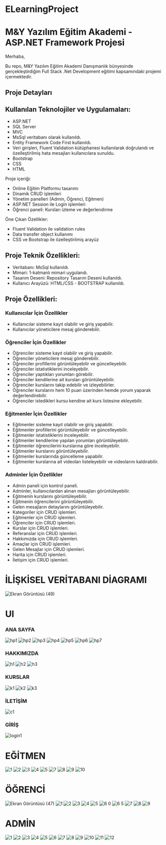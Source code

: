 # ELearningProject
# M&Y Yazılım Eğitim Akademi - ASP.NET Framework Projesi

Merhaba,

Bu repo, M&Y Yazılım Eğitim Akademi Danışmanlık bünyesinde gerçekleştirdiğim Full Stack .Net Development eğitimi kapsamındaki projemi içermektedir.

## Proje Detayları

 ## Kullanılan Teknolojiler ve Uygulamaları:
- ASP.NET
- SQL Server
- MVC
- MsSql veritabanı olarak kullanıldı.
- Entity Framework Code First kullanıldı.
- Veri girişleri, Fluent Validation kütüphanesi kullanılarak doğrulandı ve özelleştirilmiş hata mesajları kullanıcılara sunuldu.
- Bootstrap
- CSS
- HTML

Proje içeriği:
- Online Eğitim Platformu tasarımı
- Dinamik CRUD işlemleri
- Yönetim panelleri (Admin, Öğrenci, Eğitmen)
- ASP.NET Session ile Login işlemleri
- Öğrenci paneli: Kursları izleme ve değerlendirme

Öne Çıkan Özellikler:
- Fluent Validation ile validation rules
- Data transfer object kullanımı
- CSS ve Bootstrap ile özelleştirilmiş arayüz

## Proje Teknik Özellikleri:

- Veritabanı: MsSql kullanıldı.
- Mimari: 1-katmanlı mimari uygulandı.
- Tasarım Deseni: Repository Tasarım Deseni kullanıldı.
- Kullanıcı Arayüzü: HTML/CSS - BOOTSTRAP kullanıldı.

## Proje Özellikleri:

### Kullanıcılar İçin Özellikler

- Kullanıcılar sisteme kayıt olabilir ve giriş yapabilir.
- Kullanıcılar yöneticilere mesaj gönderebilir.

### Öğrenciler İçin Özellikler

- Öğrenciler sisteme kayıt olabilir ve giriş yapabilir.
- Öğrenciler yöneticilere mesaj gönderebilir.
- Öğrenciler profillerini görüntüleyebilir ve güncelleyebilir.
- Öğrenciler istatistiklerini inceleyebilir.
- Öğrenciler yaptıkları yorumları görebilir.
- Öğrenciler kendilerine ait kursları görüntüleyebilir.
- Öğrenciler kurslarını takip edebilir ve izleyebilirler.
- Öğrenciler kurslarını hem 10 puan üzerinden hemde yorum yaparak değerlendirebilir.
- Öğrenciler istedikleri kursu kendine ait kurs listesine ekleyebilir.

### Eğitmenler İçin Özellikler

- Eğitmenler sisteme kayıt olabilir ve giriş yapabilir.
- Eğitmenler profillerini görüntüleyebilir ve güncelleyebilir.
- Eğitmenler istatistiklerini inceleyebilir.
- Eğitmenler kendilerine yapılan yorumları görüntüleyebilir.
- Eğitmenler öğrencilerini kurslarına göre inceleyebilir.
- Eğitmenler kurslarını görüntüleyebilir.
- Eğitmenler kurslarında güncelleme yapabilir.
- Eğitmenler kurslarına ait videoları listeleyebilir ve videolarını kaldırabilir.

### Adminler İçin Özellikler

- Admin paneli için kontrol paneli.
- Adminler, kullanıcılardan alınan mesajları görüntüleyebilir.
- Eğitmenin kurslarını görüntüleyebilir.
- Eğitmenin öğrencilerini görüntüleyebilir.
- Gelen mesajların detaylarını görüntüleyebilir.
- Kategoriler için CRUD işlemleri.
- Eğitmenler için CRUD işlemleri.
- Öğrenciler için CRUD işlemleri.
- Kurslar için CRUD işlemleri.
- Referanslar için CRUD işlemleri.
- Hakkımızda için CRUD işlemleri.
- Amaçlar için CRUD işlemleri.
- Gelen Mesajlar için CRUD işlemleri.
- Harita için CRUD işlemleri.
- İletişim için CRUD işlemleri.

# İLİŞKİSEL VERİTABANI DİAGRAMI
![Ekran Görüntüsü (49)](https://github.com/kkelesyusuf23/ELearningProject/assets/148692615/ece22298-7712-4d62-9ac1-1c8d33c1c17c)

# UI

### ANA SAYFA
![hp1](https://github.com/kkelesyusuf23/ELearningProject/assets/148692615/e600af11-dfd6-4303-bf2a-d4e9d2680834)
![hp2](https://github.com/kkelesyusuf23/ELearningProject/assets/148692615/75e79cf3-5819-4e27-9f72-66c2982b4524)
![hp3](https://github.com/kkelesyusuf23/ELearningProject/assets/148692615/043eeeb3-4db4-47e7-8bbd-8f56f2fd14fd)
![hp4](https://github.com/kkelesyusuf23/ELearningProject/assets/148692615/f73e9801-4232-4377-a445-c33df6fa4e61)
![hp5](https://github.com/kkelesyusuf23/ELearningProject/assets/148692615/0f1fc06a-e01a-4922-a7cc-89cc0a7329fc)
![hp6](https://github.com/kkelesyusuf23/ELearningProject/assets/148692615/86ec8b34-f944-4525-8785-8e21fe6e2577)
![hp7](https://github.com/kkelesyusuf23/ELearningProject/assets/148692615/ce272467-16b8-46c9-9f93-65a9c574223e)

### HAKKIMIZDA
![h1](https://github.com/kkelesyusuf23/ELearningProject/assets/148692615/e5d9ae52-52c1-477b-8c66-d7e71b1e74e0)
![h2](https://github.com/kkelesyusuf23/ELearningProject/assets/148692615/4411c92b-b2e1-4955-9135-558c0953ac3c)
![h3](https://github.com/kkelesyusuf23/ELearningProject/assets/148692615/ef101999-bb3a-488e-91e1-5202f87a9a4a)

### KURSLAR
![k1](https://github.com/kkelesyusuf23/ELearningProject/assets/148692615/098445cd-e420-47b6-81ff-58ec38e05d5c)
![k2](https://github.com/kkelesyusuf23/ELearningProject/assets/148692615/e0c1718d-fbcc-4cba-9996-1a3627e817b9)
![k3](https://github.com/kkelesyusuf23/ELearningProject/assets/148692615/e2167d25-a980-4cf9-92fb-a15067893fdc)

### İLETİŞİM
![c1](https://github.com/kkelesyusuf23/ELearningProject/assets/148692615/0f618605-24d9-4ae1-8d0a-6a20893ba8aa)

### GİRİŞ
![login1](https://github.com/kkelesyusuf23/ELearningProject/assets/148692615/e49b6f74-c359-4d46-87e8-ee2ea0583324)


# EĞİTMEN
![1](https://github.com/kkelesyusuf23/ELearningProject/assets/148692615/194ed415-ad51-40f9-9d61-55103eb4c977)
![2](https://github.com/kkelesyusuf23/ELearningProject/assets/148692615/bdc56579-f9fb-44aa-9fff-a66ce30eb69c)
![3](https://github.com/kkelesyusuf23/ELearningProject/assets/148692615/5b2d98dd-6f8a-464c-8de4-9668962ad15c)
![4](https://github.com/kkelesyusuf23/ELearningProject/assets/148692615/c31297c8-1c3c-4305-882a-a66d8e99ecc7)
![5](https://github.com/kkelesyusuf23/ELearningProject/assets/148692615/80400e1b-f3e3-49d8-aab3-6b1040984754)
![7](https://github.com/kkelesyusuf23/ELearningProject/assets/148692615/73676e90-3db9-4fa5-a879-f7318e0d3c06)
![8](https://github.com/kkelesyusuf23/ELearningProject/assets/148692615/9368a8d9-0da8-4341-8299-9ffbc23f0189)
![9](https://github.com/kkelesyusuf23/ELearningProject/assets/148692615/b238f75e-39d6-42fc-a901-f89afc4bf7b1)
![10](https://github.com/kkelesyusuf23/ELearningProject/assets/148692615/4c050b31-b29e-48d2-9375-305ab88064dc)

# ÖĞRENCİ
![Ekran Görüntüsü (47)](https://github.com/kkelesyusuf23/ELearningProject/assets/148692615/25caffa4-82ef-4bc0-91f0-afbc424a883f)
![1](https://github.com/kkelesyusuf23/ELearningProject/assets/148692615/bb3e5086-5d1b-4d31-8d3d-8e4965c88b8f)
![2](https://github.com/kkelesyusuf23/ELearningProject/assets/148692615/c3bf4223-b541-47b9-b51f-cc9fa7ddc943)
![3](https://github.com/kkelesyusuf23/ELearningProject/assets/148692615/ebcb451a-0bb8-4821-acd6-5fb1637edabf)
![4](https://github.com/kkelesyusuf23/ELearningProject/assets/148692615/4540e846-756b-4cad-a673-bdbc47341319)
![5](https://github.com/kkelesyusuf23/ELearningProject/assets/148692615/b997c009-619c-4748-aab4-c9ee96f857e0)
![6 0](https://github.com/kkelesyusuf23/ELearningProject/assets/148692615/be318b62-dbc9-4ffd-a189-1bfb7cf911a2)
![6 5](https://github.com/kkelesyusuf23/ELearningProject/assets/148692615/e43e1532-8026-4a1b-b56a-e10e3ec79c82)
![7](https://github.com/kkelesyusuf23/ELearningProject/assets/148692615/69e0649b-18da-44c0-9b9e-7e9bd4e74c81)
![8](https://github.com/kkelesyusuf23/ELearningProject/assets/148692615/015c4e55-b51a-4322-91ad-568e7f4a5042)
![9](https://github.com/kkelesyusuf23/ELearningProject/assets/148692615/b63b82df-1d68-478c-bc91-a4e44131f91a)

# ADMİN
![1](https://github.com/kkelesyusuf23/ELearningProject/assets/148692615/e0d20e7e-e0ff-4eeb-a158-b41a3b104c54)
![2](https://github.com/kkelesyusuf23/ELearningProject/assets/148692615/4cb6de50-c7c9-4c39-ad8f-9cc6f72488a7)
![3](https://github.com/kkelesyusuf23/ELearningProject/assets/148692615/e76166cf-9249-44de-b8cb-77503df49c17)
![4](https://github.com/kkelesyusuf23/ELearningProject/assets/148692615/ee0c04d9-bb5d-4615-8f89-a788ee37319c)
![5](https://github.com/kkelesyusuf23/ELearningProject/assets/148692615/9e783438-0e21-4d90-913f-d307bcf9ade4)
![6](https://github.com/kkelesyusuf23/ELearningProject/assets/148692615/81fe57d7-9027-40a1-9ef2-2bc5359090ed)
![7](https://github.com/kkelesyusuf23/ELearningProject/assets/148692615/eaca96dc-8c10-4b36-92b9-7c90b4b153d6)
![8](https://github.com/kkelesyusuf23/ELearningProject/assets/148692615/b72db3e5-30d5-4355-a2fd-c688ce39b364)
![9](https://github.com/kkelesyusuf23/ELearningProject/assets/148692615/794c42ab-98cc-4397-a7ad-2678b90c581e)
![10](https://github.com/kkelesyusuf23/ELearningProject/assets/148692615/5e3a7a94-7112-4bdc-acdd-8f669e800427)
![11](https://github.com/kkelesyusuf23/ELearningProject/assets/148692615/d435a9d7-8fb4-47d0-b510-50634c08f110)
![12](https://github.com/kkelesyusuf23/ELearningProject/assets/148692615/15bfe1f2-b73d-4996-a847-af8b45544cc9)




